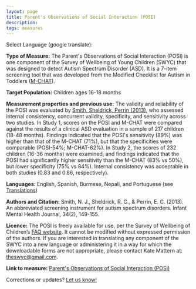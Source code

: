 ```yaml
---
layout: page
title: Parent's Observations of Social Interaction (POSI)
description:
tags: measures
---
```


Select Language (google translate):  

<div id="google_translate_element"></div><script type="text/javascript">
function googleTranslateElementInit() {
  new google.translate.TranslateElement({pageLanguage: 'en', layout: google.translate.TranslateElement.InlineLayout.SIMPLE, gaTrack: true, gaId: 'UA-64320648-1'}, 'google_translate_element');
}
</script><script type="text/javascript" src="//translate.google.com/translate_a/element.js?cb=googleTranslateElementInit"></script>  

**Type of Measure:**  The Parent's Observations of Social Interaction (POSI) is one component of the Survey of Wellbeing of Young Children (SWYC) that was designed to detect Autism Spectrum Disorder (ASD). It is a 7-item screening tool that was developed from the Modified Checklist for Autism in Toddlers ([M-CHAT](http://disabilitymeasures.org/m-chat/)).       

**Target Population:** Children ages 16-18 months

**Measurement properties and previous use:** The validity and reliability of the POSI was evaluated by [Smith, Sheldrick, Perrin (2013)](http://onlinelibrary.wiley.com/doi/10.1002/imhj.21356/full), who assessed internal consistency, concurrent validity, specificity, and sensitivity across two studies. In Study 1, scores on the POSI and M-CHAT were compared against the results of a clinical ASD evaluation in a sample of 217 children (18-48 months). Findings indicated that the POSI's sensitivity (89%) was higher than that of the M-CHAT (71%), but that the specificities were comparable (POSI-54%; M-CHAT-62%). In Study 2, the scores of 232 children (16-36 months) were examined, and findings indicated that the POSI had significantly higher sensitivity than the M-CHAT (83% vs 50%), but lower specificity (75% vs 84%). Internal consistency was acceptable in both studies (0.83 and 0.86, respectively). 

**Languages:** English, Spanish, Burmese, Nepali, and Portuguese (see [Translations](https://www.floatinghospital.org/The-Survey-of-Wellbeing-of-Young-Children/Translations.aspx))

**Authors and Citation:** Smith, N. J., Sheldrick, R. C., & Perrin, E. C. (2013). An abbreviated screening instrument for autism spectrum disorders. Infant Mental Health Journal, 34(2), 149-155.

**Licence:** The POSI is freely available for use, per the Survey of Wellbeing of Children’s [FAQ website](https://www.floatinghospital.org/The-Survey-of-Wellbeing-of-Young-Children/FAQ.aspx#TOC-Is-the-SWYC-protected-by-copyright-). It cannot be modified without expressed permission of the authors. If you are interested in translating any component of the SWYC into a new language or administering it in a way for which the downloadable forms are not appropriate, please contact Kate Mattern at: theswyc@gmail.com.

**Link to measure:** [Parent's Observations of Social Interaction (POSI)](https://www.floatinghospital.org/The-Survey-of-Wellbeing-of-Young-Children/Parts-of-the-SWYC/POSI.aspx) 

Corrections or updates? [Let us know!](http://disabilitymeasures.org/contact)
